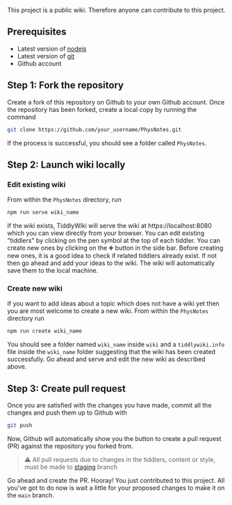This project is a public wiki. Therefore anyone can contribute to this project.

## Prerequisites
- Latest version of [nodejs](https://nodejs.org/en/download)
- Latest version of [git](https://git-scm.com/downloads)
- Github account

## Step 1: Fork the repository
Create a fork of this repository on Github to your own Github account. Once the
repository has been forked, create a local copy by running the command
```bash
git clone https://github.com/your_username/PhysNotes.git
```

If the process is successful, you should see a folder called `PhysNotes`.

## Step 2: Launch wiki locally

### Edit existing wiki
From within the `PhysNotes` directory, run
```bash
npm run serve wiki_name
```
If the wiki exists, TiddlyWiki will serve the wiki at https://localhost:8080
which you can view directly from your browser.
You can edit existing "tiddlers" by clicking on the pen symbol at the top of each
tiddler. You can create new ones by clicking on the ➕ button in the side bar.
Before creating new ones, it is a good idea to check if related tiddlers already
exist. If not then go ahead and add your ideas to the wiki. The wiki will
automatically save them to the local machine.

### Create new wiki
If you want to add ideas about a topic which does not have a wiki yet then you
are most welcome to create a new wiki. From within the `PhysNotes` directory run
```bash
npm run create wiki_name
```
You should see a folder named `wiki_name` inside `wiki` and a `tiddlywiki.info`
file inside the `wiki_name` folder suggesting that the wiki has been created
successfully. Go ahead and serve and edit the new wiki as described above.

## Step 3: Create pull request
Once you are satisfied with the changes you have made, commit all the changes and
push them up to Github with
```bash
git push
```
Now, Github will automatically show you the button to create a pull request (PR)
against the repository you forked from.

> :warning: All pull requests due to changes in the tiddlers, content or style,
> must be made to [staging](https://github.com/terrible-coder/PhysNotes/tree/staging) branch

Go ahead and create the PR. Hooray! You
just contributed to this project. All you've got to do now is wait a little for
your proposed changes to make it on the `main` branch.
